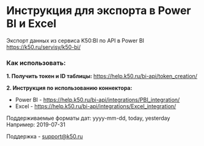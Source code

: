 # Инструкция для экспорта в Power BI и Excel

Экспорт данных из сервиса K50:BI по API в Power BI
https://k50.ru/servisy/k50-bi/



### Как использовать:
**1. Получить токен и ID таблицы:** https://help.k50.ru/bi-api/token_creation/

**2. Инструкция по использованию коннектора:**

 - Power BI - https://help.k50.ru/bi-api/integrations/PBI_integration/
 - Excel - https://help.k50.ru/bi-api/integrations/Excel_integration/

Поддерживаемые форматы дат: yyyy-mm-dd, today, yesterday
Например: 2019-07-31

Поддержка - support@k50.ru
